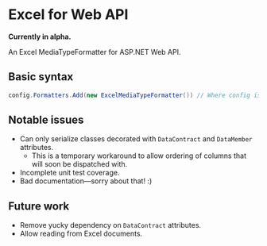 Excel for Web API
=================

**Currently in alpha.**

An Excel MediaTypeFormatter for ASP.NET Web API.


Basic syntax
------------

```C#
config.Formatters.Add(new ExcelMediaTypeFormatter()) // Where config is your HttpConfiguration.
```

Notable issues
--------------

- Can only serialize classes decorated with `DataContract` and `DataMember` attributes.
  - This is a temporary workaround to allow ordering of columns that will soon be dispatched with.
- Incomplete unit test coverage.
- Bad documentation—sorry about that! :)

Future work
-----------

- Remove yucky dependency on `DataContract` attributes.
- Allow reading from Excel documents.

